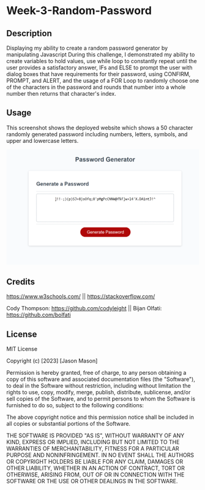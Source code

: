# Week-3-Random-Password

## Description
Displaying my ability to create a random password generator by manipulating Javascript During this challenge, I demonstrated my ability to create variables to hold values, use while loop to constantly repeat until the user provides a satisfactory answer, IFs and ELSE to prompt the user with dialog boxes that have requirements for their password, using CONFIRM, PROMPT, and ALERT, and the usage of a FOR Loop to randomly choose one of the characters in the password and rounds that number into a whole number then returns that character's index.

## Usage
This screenshot shows the deployed website which shows a 50 character randomly generated password including numbers, letters, symbols, and upper and lowercase letters.

![ScreenShot](image.png)

## Credits
https://www.w3schools.com/ ||
https://stackoverflow.com/

Cody Thompson: https://github.com/codyleight ||
Bijan Olfati: https://github.com/bolfati

## License
MIT License

Copyright (c) [2023] [Jason Mason]

Permission is hereby granted, free of charge, to any person obtaining a copy of this software and associated documentation files (the "Software"), to deal in the Software without restriction, including without limitation the rights to use, copy, modify, merge, publish, distribute, sublicense, and/or sell copies of the Software, and to permit persons to whom the Software is furnished to do so, subject to the following conditions:

The above copyright notice and this permission notice shall be included in all copies or substantial portions of the Software.

THE SOFTWARE IS PROVIDED "AS IS", WITHOUT WARRANTY OF ANY KIND, EXPRESS OR IMPLIED, INCLUDING BUT NOT LIMITED TO THE WARRANTIES OF MERCHANTABILITY, FITNESS FOR A PARTICULAR PURPOSE AND NONINFRINGEMENT. IN NO EVENT SHALL THE AUTHORS OR COPYRIGHT HOLDERS BE LIABLE FOR ANY CLAIM, DAMAGES OR OTHER LIABILITY, WHETHER IN AN ACTION OF CONTRACT, TORT OR OTHERWISE, ARISING FROM, OUT OF OR IN CONNECTION WITH THE SOFTWARE OR THE USE OR OTHER DEALINGS IN THE SOFTWARE.